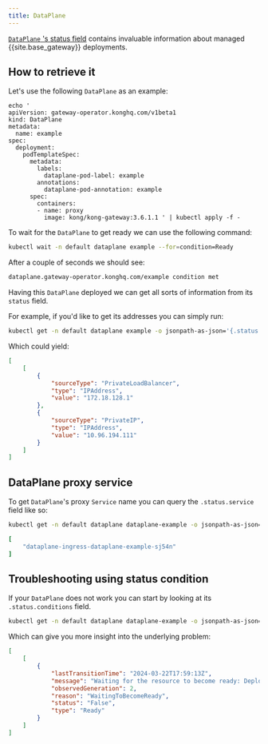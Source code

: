 ```yaml
---
title: DataPlane
---
```


[`DataPlane` 's status field](/gateway-operator/{{page.release}}/reference/custom-resources/#dataplanestatus) contains invaluable information about managed {{site.base_gateway}} deployments.

## How to retrieve it

Let's use the following `DataPlane` as an example:

```
echo '
apiVersion: gateway-operator.konghq.com/v1beta1
kind: DataPlane
metadata:
  name: example
spec:
  deployment:
    podTemplateSpec:
      metadata:
        labels:
          dataplane-pod-label: example
        annotations:
          dataplane-pod-annotation: example
      spec:
        containers:
        - name: proxy
          image: kong/kong-gateway:3.6.1.1 ' | kubectl apply -f -
```

To wait for the `DataPlane` to get ready we can use the following command:

```bash
kubectl wait -n default dataplane example --for=condition=Ready
```

After a couple of seconds we should see:

```bash
dataplane.gateway-operator.konghq.com/example condition met
```

Having this `DataPlane` deployed we can get all sorts of information from its `status` field.

For example, if you'd like to get its addresses you can simply run:

```bash
kubectl get -n default dataplane example -o jsonpath-as-json='{.status.addresses}'
```

Which could yield:

```json
[
    [
        {
            "sourceType": "PrivateLoadBalancer",
            "type": "IPAddress",
            "value": "172.18.128.1"
        },
        {
            "sourceType": "PrivateIP",
            "type": "IPAddress",
            "value": "10.96.194.111"
        }
    ]
]
```

## DataPlane proxy service

To get `DataPlane`'s proxy `Service` name you can query the `.status.service` field like so:

```bash
kubectl get -n default dataplane dataplane-example -o jsonpath-as-json='{.status.service}'
```

```yaml
[
    "dataplane-ingress-dataplane-example-sj54n"
]
```

## Troubleshooting using status condition

If your `DataPlane` does not work you can start by looking at its `.status.conditions` field.

```bash
kubectl get -n default dataplane dataplane-example -o jsonpath-as-json='{.status.conditions}'
```

Which can give you more insight into the underlying problem:

```json
[
    [
        {
            "lastTransitionTime": "2024-03-22T17:59:13Z",
            "message": "Waiting for the resource to become ready: Deployment dataplane-dataplane-example-bdqjq is not ready yet",
            "observedGeneration": 2,
            "reason": "WaitingToBecomeReady",
            "status": "False",
            "type": "Ready"
        }
    ]
]
```
